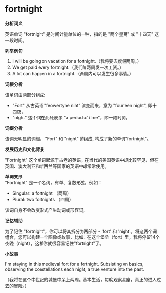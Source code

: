 # fortnight

**分析词义**

  

英语单词 "fortnight" 是时间计量单位的一种，指的是 "两个星期" 或 "十四天" 这一段时间。

  

**列举例句**

  

1.  I will be going on vacation for a fortnight.（我将要去度假两周。）
2.  We get paid every fortnight.（我们每两周发一次工资。）
3.  A lot can happen in a fortnight.（两周内可以发生很多事情。）

  

**词根分析**

  

该单词由两部分组成:

  

*   "Fort" 从古英语 "feowertyne niht" 演变而来，意为 "fourteen night", 即十四夜，
*   "night" 这个词在此处表示 "a period of time"，即一段时间。

  

**词缀分析**

  

该词无明显的词缀。 "Fort" 和 "night" 的组成, 构成了新的单词"fortnight"。

  

**发展历史和文化背景**

  

"Fortnight" 这个单词起源于古老的英语，在当代的美国英语中却比较罕见，但在英国、澳大利亚和新西兰等国家的英语中却常常使用。

  

**单词变形**  
"Fortnight" 是一个名词，有单、复数形式，例如：

  

*   Singular: a fortnight （两周）
*   Plural: two fortnights （四周）

  

该词自身不会改变形式产生动词或形容词。

  

**记忆辅助**

  

为了记住 "fortnight"，你可以将其拆分为两部分 - 'fort' 和 'night'。将这两个词组合，您可以构建一个图像或故事，比如：在这个堡垒（fort）里，我将停留14个夜晚（night），这样你就很容易记住"fortnight"了。

  

**小故事**

  

I'm staying in this medieval fort for a fortnight. Subsisting on basics, observing the constellations each night, a true venture into the past.

  

（我将在这个中世纪的城堡中呆上两周。基本生活，每晚观察星座，真正的进入过去的冒险。）

